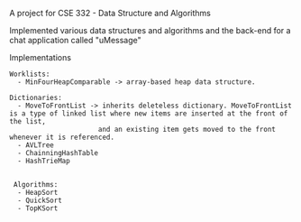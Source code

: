 A project for CSE 332 - Data Structure and Algorithms

Implemented various data structures and algorithms and the back-end for a chat application called "uMessage"


Implementations

    Worklists:
      - MinFourHeapComparable -> array-based heap data structure. 
      
    Dictionaries:
      - MoveToFrontList -> inherits deleteless dictionary. MoveToFrontList is a type of linked list where new items are inserted at the front of the list, 
                          and an existing item gets moved to the front whenever it is referenced. 
      - AVLTree
      - ChainningHashTable 
      - HashTrieMap 
      
    
     Algorithms:
      - HeapSort
      - QuickSort
      - TopKSort
      
      
    
